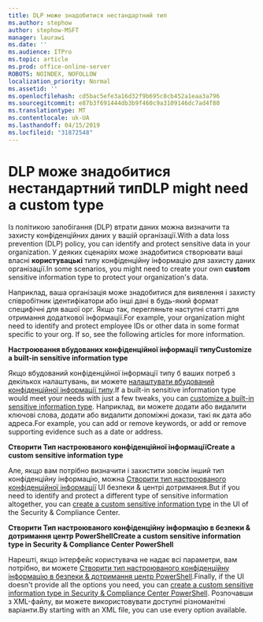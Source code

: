 ```yaml
---
title: DLP може знадобитися нестандартний тип
ms.author: stephow
author: stephow-MSFT
manager: laurawi
ms.date: ''
ms.audience: ITPro
ms.topic: article
ms.prod: office-online-server
ROBOTS: NOINDEX, NOFOLLOW
localization_priority: Normal
ms.assetid: ''
ms.openlocfilehash: cd5bac5efe3a16d32f9b695c8cb452a1eaa3a796
ms.sourcegitcommit: e87b3f691444db3b9f460c9a3109146dc7ad4f80
ms.translationtype: MT
ms.contentlocale: uk-UA
ms.lasthandoff: 04/15/2019
ms.locfileid: "31872548"
---
```

# <a name="dlp-might-need-a-custom-type"></a><span data-ttu-id="1efb9-102">DLP може знадобитися нестандартний тип</span><span class="sxs-lookup"><span data-stu-id="1efb9-102">DLP might need a custom type</span></span>

<span data-ttu-id="1efb9-103">Із політикою запобігання (DLP) втрати даних можна визначити та захисту конфіденційних даних у вашій організації.</span><span class="sxs-lookup"><span data-stu-id="1efb9-103">With a data loss prevention (DLP) policy, you can identify and protect sensitive data in your organization.</span></span> <span data-ttu-id="1efb9-104">У деяких сценаріях може знадобитися створювати ваші власні **користувацькі** типу конфіденційну інформацію для захисту даних організації.</span><span class="sxs-lookup"><span data-stu-id="1efb9-104">In some scenarios, you might need to create your own **custom** sensitive information type to protect your organization's data.</span></span>

<span data-ttu-id="1efb9-105">Наприклад, ваша організація може знадобитися для виявлення і захисту співробітник ідентифікатори або інші дані в будь-який формат специфічні для вашої орг. Якщо так, перегляньте наступні статті для отримання додаткової інформації.</span><span class="sxs-lookup"><span data-stu-id="1efb9-105">For example, your organization might need to identify and protect employee IDs or other data in some format specific to your org. If so, see the following articles for more information.</span></span> 
  
 <span data-ttu-id="1efb9-106">**Настроювання вбудованих конфіденційної інформації типу**</span><span class="sxs-lookup"><span data-stu-id="1efb9-106">**Customize a built-in sensitive information type**</span></span>
  
<span data-ttu-id="1efb9-107">Якщо вбудований конфіденційної інформації типу б ваших потреб з декількох налаштувань, ви можете [налаштувати вбудований конфіденційної інформації типу](https://docs.microsoft.com/en-us/office365/securitycompliance/customize-a-built-in-sensitive-information-type).</span><span class="sxs-lookup"><span data-stu-id="1efb9-107">If a built-in sensitive information type would meet your needs with just a few tweaks, you can [customize a built-in sensitive information type](https://docs.microsoft.com/en-us/office365/securitycompliance/customize-a-built-in-sensitive-information-type).</span></span> <span data-ttu-id="1efb9-108">Наприклад, ви можете додати або видалити ключові слова, додати або видалити допоміжні докази, такі як дата або адреса.</span><span class="sxs-lookup"><span data-stu-id="1efb9-108">For example, you can add or remove keywords, or add or remove supporting evidence such as a date or address.</span></span>
  
 <span data-ttu-id="1efb9-109">**Створити Тип настроюваного конфіденційної інформації**</span><span class="sxs-lookup"><span data-stu-id="1efb9-109">**Create a custom sensitive information type**</span></span>
  
<span data-ttu-id="1efb9-110">Але, якщо вам потрібно визначити і захистити зовсім інший тип конфіденційну інформацію, можна [Створити тип настроюваного конфіденційної інформації](https://docs.microsoft.com/en-us/office365/securitycompliance/create-a-custom-sensitive-information-type) UI безпеки & центрі дотримання.</span><span class="sxs-lookup"><span data-stu-id="1efb9-110">But if you need to identify and protect a different type of sensitive information altogether, you can [create a custom sensitive information type](https://docs.microsoft.com/en-us/office365/securitycompliance/create-a-custom-sensitive-information-type) in the UI of the Security & Compliance Center.</span></span> 
  
<span data-ttu-id="1efb9-111">**Створити Тип настроюваного конфіденційну інформацію в безпеки & дотримання центр PowerShell**</span><span class="sxs-lookup"><span data-stu-id="1efb9-111">**Create a custom sensitive information type in Security & Compliance Center PowerShell**</span></span>

<span data-ttu-id="1efb9-112">Нарешті, якщо інтерфейс користувача не надає всі параметри, вам потрібно, ви можете [Створити тип настроюваного конфіденційну інформацію в безпеки & дотримання центр PowerShell](https://docs.microsoft.com/en-us/office365/securitycompliance/create-a-custom-sensitive-information-type-in-scc-powershell).</span><span class="sxs-lookup"><span data-stu-id="1efb9-112">Finally, if the UI doesn't provide all the options you need, you can [create a custom sensitive information type in Security & Compliance Center PowerShell](https://docs.microsoft.com/en-us/office365/securitycompliance/create-a-custom-sensitive-information-type-in-scc-powershell).</span></span> <span data-ttu-id="1efb9-113">Розпочавши з XML-файлу, ви можете використовувати доступні різноманітні варіанти.</span><span class="sxs-lookup"><span data-stu-id="1efb9-113">By starting with an XML file, you can use every option available.</span></span>

    
